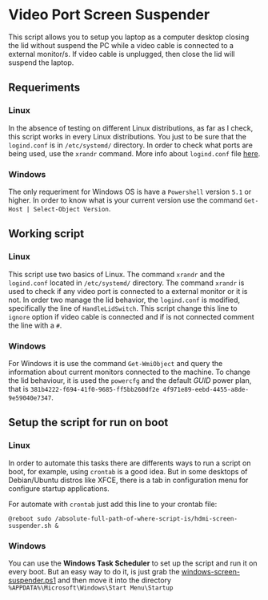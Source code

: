 # Video Port Screen Suspender
This script allows you to setup you laptop as a computer desktop closing the lid without suspend the PC while a video cable is connected to a external monitor/s. If video cable is unplugged, then close the lid will suspend the laptop. 

## Requeriments
### Linux
In the absence of testing on different Linux distributions, as far as I check, this script works in every Linux distributions. You just to be sure that the `logind.conf` is in `/etc/systemd/` directory. In order to check what ports are being used, use the `xrandr` command. More info about `logind.conf` file [here](https://www.freedesktop.org/software/systemd/man/logind.conf.html).

### Windows
The only requeriment for Windows OS is have a `Powershell` version `5.1` or higher. In order to know what is your current version use the command `Get-Host | Select-Object Version`.

## Working script
### Linux
This script use two basics of Linux. The command `xrandr` and the `logind.conf` located in `/etc/systemd/` directory. The command `xrandr` is used to check if any video port is connected to a external monitor or it is not. In order two manage the lid behavior, the `logind.conf` is modified, specifically the line of `HandleLidSwitch`. This script change this line to `ignore` option if video cable is connected and if is not connected comment the line with a `#`.

### Windows
For Windows it is use the command `Get-WmiObject` and query the information about current monitors connected to the machine. To change the lid behaviour, it is used the `powercfg` and the default _GUID_ power plan, that is `381b4222-f694-41f0-9685-ff5bb260df2e 4f971e89-eebd-4455-a8de-9e59040e7347`.

## Setup the script for run on boot
### Linux
In order to automate this tasks there are differents ways to run a script on boot, for example, using `crontab` is a good idea. But in some desktops of Debian/Ubuntu distros like XFCE, there is a tab in configuration menu for configure startup applications.

For automate with `crontab` just add this line to your crontab file:

    @reboot sudo /absolute-full-path-of-where-script-is/hdmi-screen-suspender.sh &

### Windows
You can use the **Windows Task Scheduler** to set up the script and run it on every boot. But an easy way to do it, is just grab the [windows-screen-suspender.ps1](https://github.com/alb3rtov/hdmi-screen-suspender/blob/main/windows-screen-suspender.ps1) and then move it into the directory `%APPDATA%\Microsoft\Windows\Start Menu\Startup`  
